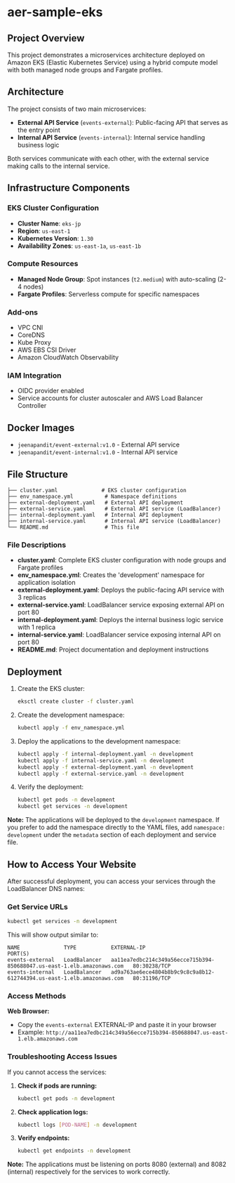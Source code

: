 # aer-sample-eks

## Project Overview

This project demonstrates a microservices architecture deployed on Amazon EKS (Elastic Kubernetes Service) using a hybrid compute model with both managed node groups and Fargate profiles.

## Architecture

The project consists of two main microservices:

- **External API Service** (`events-external`): Public-facing API that serves as the entry point
- **Internal API Service** (`events-internal`): Internal service handling business logic

Both services communicate with each other, with the external service making calls to the internal service.

## Infrastructure Components

### EKS Cluster Configuration
- **Cluster Name**: `eks-jp`
- **Region**: `us-east-1`
- **Kubernetes Version**: `1.30`
- **Availability Zones**: `us-east-1a`, `us-east-1b`

### Compute Resources
- **Managed Node Group**: Spot instances (`t2.medium`) with auto-scaling (2-4 nodes)
- **Fargate Profiles**: Serverless compute for specific namespaces

### Add-ons
- VPC CNI
- CoreDNS
- Kube Proxy
- AWS EBS CSI Driver
- Amazon CloudWatch Observability

### IAM Integration
- OIDC provider enabled
- Service accounts for cluster autoscaler and AWS Load Balancer Controller

## Docker Images

- `jeenapandit/event-external:v1.0` - External API service
- `jeenapandit/event-internal:v1.0` - Internal API service

## File Structure

```
├── cluster.yaml              # EKS cluster configuration
├── env_namespace.yml          # Namespace definitions
├── external-deployment.yaml   # External API deployment
├── external-service.yaml      # External API service (LoadBalancer)
├── internal-deployment.yaml   # Internal API deployment
├── internal-service.yaml      # Internal API service (LoadBalancer)
└── README.md                  # This file
```

### File Descriptions

- **cluster.yaml**: Complete EKS cluster configuration with node groups and Fargate profiles
- **env_namespace.yml**: Creates the 'development' namespace for application isolation
- **external-deployment.yaml**: Deploys the public-facing API service with 3 replicas
- **external-service.yaml**: LoadBalancer service exposing external API on port 80
- **internal-deployment.yaml**: Deploys the internal business logic service with 1 replica
- **internal-service.yaml**: LoadBalancer service exposing internal API on port 80
- **README.md**: Project documentation and deployment instructions

## Deployment

1. Create the EKS cluster:
   ```bash
   eksctl create cluster -f cluster.yaml
   ```

2. Create the development namespace:
   ```bash
   kubectl apply -f env_namespace.yml
   ```

3. Deploy the applications to the development namespace:
   ```bash
   kubectl apply -f internal-deployment.yaml -n development
   kubectl apply -f internal-service.yaml -n development
   kubectl apply -f external-deployment.yaml -n development
   kubectl apply -f external-service.yaml -n development
   ```

4. Verify the deployment:
   ```bash
   kubectl get pods -n development
   kubectl get services -n development
   ```

**Note:** The applications will be deployed to the `development` namespace. If you prefer to add the namespace directly to the YAML files, add `namespace: development` under the `metadata` section of each deployment and service file.

## How to Access Your Website

After successful deployment, you can access your services through the LoadBalancer DNS names:

### Get Service URLs
```bash
kubectl get services -n development
```

This will show output similar to:
```
NAME              TYPE           EXTERNAL-IP                                                              PORT(S)
events-external   LoadBalancer   aa11ea7edbc214c349a56ecce715b394-850688047.us-east-1.elb.amazonaws.com   80:30238/TCP
events-internal   LoadBalancer   ad9a763ae6ece4804b8b9c9c8c9a8b12-612744394.us-east-1.elb.amazonaws.com   80:31196/TCP
```

### Access Methods

**Web Browser:**
- Copy the `events-external` EXTERNAL-IP and paste it in your browser
- Example: `http://aa11ea7edbc214c349a56ecce715b394-850688047.us-east-1.elb.amazonaws.com`

### Troubleshooting Access Issues

If you cannot access the services:

1. **Check if pods are running:**
   ```bash
   kubectl get pods -n development
   ```

2. **Check application logs:**
   ```bash
   kubectl logs [POD-NAME] -n development
   ```

3. **Verify endpoints:**
   ```bash
   kubectl get endpoints -n development
   ```

**Note:** The applications must be listening on ports 8080 (external) and 8082 (internal) respectively for the services to work correctly.